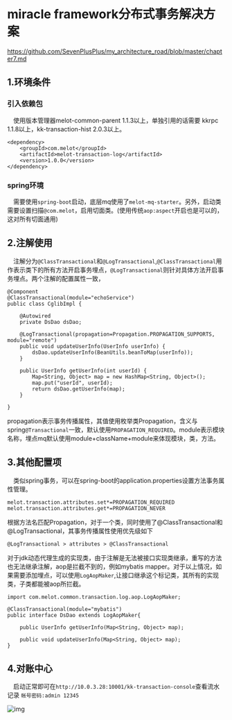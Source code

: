  
# miracle framework分布式事务解决方案

https://github.com/SevenPlusPlus/my_architecture_road/blob/master/chapter7.md

## 1.环境条件
### 引入依赖包

&ensp;&ensp;使用版本管理器melot-common-parent 1.1.3以上，单独引用的话需要
kkrpc 1.1.8以上，kk-transaction-hist  2.0.3以上。


```
<dependency>
	<groupId>com.melot</groupId>
	<artifactId>melot-transaction-log</artifactId>
	<version>1.0.0</version>
</dependency>
```
### spring环境

&ensp;&ensp;需要使用```spring-boot```启动，底层mq使用了```melot-mq-starter```。另外，启动类需要设置扫描```@com.melot```，启用切面类。(使用传统```aop:aspect```开启也是可以的，这对所有切面通用)

## 2.注解使用

&ensp;&ensp;注解分为```@ClassTransactional```和```@LogTransactional```,```@ClassTransactional```用作表示类下的所有方法开启事务埋点，```@LogTransactional```则针对具体方法开启事务埋点。两个注解的配置属性一致，

```
@Component
@ClassTransactional(module="echoService")
public class CglibImpl {
	
	@Autowired
	private DsDao dsDao;
	
	@LogTransactional(propagation=Propagation.PROPAGATION_SUPPORTS, module="remote")
	public void updateUserInfo(UserInfo userInfo) {
		dsDao.updateUserInfo(BeanUtils.beanToMap(userInfo));
	}
	
	public UserInfo getUserInfo(int userId) {
		Map<String, Object> map = new HashMap<String, Object>();
		map.put("userId", userId);
		return dsDao.getUserInfo(map);
	}
	
}
```
propagation表示事务传播属性，其值使用枚举类Propagation，含义与spring```@Transactional```一致，默认使用```PROPAGATION_REQUIRED```。module表示模块名称，埋点mq默认使用module+className+module来体现模块，类，方法。

## 3.其他配置项

&ensp;&ensp;类似spring事务，可以在spring-boot的application.properties设置方法事务属性管理。
```
melot.transaction.attributes.set*=PROPAGATION_REQUIRED
melot.transaction.attributes.get*=PROPAGATION_NEVER
```
根据方法名匹配Propagation，对于一个类，同时使用了@ClassTransactional和@LogTransactional，其事务传播属性使用优先级如下
```
@LogTransactional > attributes > @ClassTransactional
```

对于jdk动态代理生成的实现类，由于注解是无法被接口实现类继承，重写的方法也无法继承注解，aop是拦截不到的，例如mybatis mapper。对于以上情况，如果需要添加埋点，可以使用```LogAopMaker```,让接口继承这个标记类，其所有的实现类，子类都能被aop所拦截。
```
import com.melot.common.transaction.log.aop.LogAopMaker;

@ClassTransactional(module="mybatis")
public interface DsDao extends LogAopMaker{
		
	public UserInfo getUserInfo(Map<String, Object> map);
	
	public void updateUserInfo(Map<String, Object> map);
}
```

## 4.对账中心

&ensp;&ensp;启动正常即可在```http://10.0.3.28:10001/kk-transaction-console```查看流水记录
```帐号密码:admin 12345```

![img](http://10.0.16.6/qijia.wang/melot-transaction/raw/master/sources/b7GPyQrCjO.gif)
